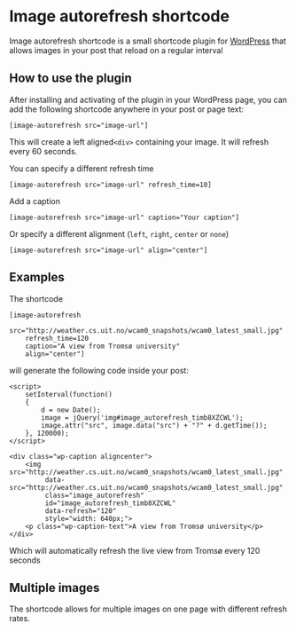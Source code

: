 # Image autorefresh shortcode

Image autorefresh shortcode is a small shortcode plugin for [WordPress](http://wordpress.org) that allows images in your post that reload on a regular interval

## How to use the plugin

After installing and activating of the plugin in your WordPress page, you can add the following shortcode anywhere in your post or page text:

    [image-autorefresh src="image-url"]

This will create a left aligned`<div>` containing your image. It will refresh every 60 seconds.

You can specify a different refresh time

    [image-autorefresh src="image-url" refresh_time=10]
    
Add a caption

    [image-autorefresh src="image-url" caption="Your caption"]

Or specify a different alignment (`left`, `right`, `center` or `none`)

    [image-autorefresh src="image-url" align="center"]

## Examples

The shortcode

    [image-autorefresh
        src="http://weather.cs.uit.no/wcam0_snapshots/wcam0_latest_small.jpg"
        refresh_time=120
        caption="A view from Tromsø university"
        align="center"]

will generate the following code inside your post:

    <script>
	    setInterval(function()
        {
            d = new Date();
            image = jQuery('img#image_autorefresh_timb8XZCWL');
            image.attr("src", image.data("src") + "?" + d.getTime());
        }, 120000);
	</script>

    <div class="wp-caption aligncenter">
	    <img src="http://weather.cs.uit.no/wcam0_snapshots/wcam0_latest_small.jpg"
	         data-src="http://weather.cs.uit.no/wcam0_snapshots/wcam0_latest_small.jpg"
	         class="image_autorefresh"
	         id="image_autorefresh_timb8XZCWL"
	         data-refresh="120"
	         style="width: 640px;">
	    <p class="wp-caption-text">A view from Tromsø university</p>
	</div>

Which will automatically refresh the live view from Troms&oslash; every 120 seconds


## Multiple images

The shortcode allows for multiple images on one page with different refresh rates.
